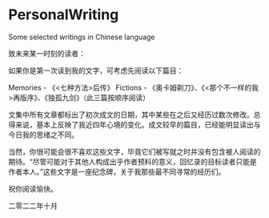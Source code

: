 # PersonalWriting

Some selected writings in Chinese language

致未来某一时刻的读者：

如果你是第一次读到我的文字，可考虑先阅读以下篇目：

Memories - 《<七种方法>后传》
Fictions - 《奥卡姆剃刀》、《<那个不一样的我>再版序》、《独孤九剑》（此三篇按顺序阅读）

文集中所有文章都标出了初次成文的日期，其中某些在之后又经历过数次修改。总得来说，基本上反映了我近四年心境的变化。成文较早的篇目，已经能明显读出与今日我的思绪之不同。

当然，你很可能会很不喜欢这些文字，毕竟它们被写就之时并没有包含被人阅读的期待。“尽管可能对于其他人构成出乎作者预料的意义，回忆录的目标读者只能是作者本人。”这些文字是一座纪念碑，关于我那些最不同寻常的经历们。



祝你阅读愉快。

二零二二年十月


